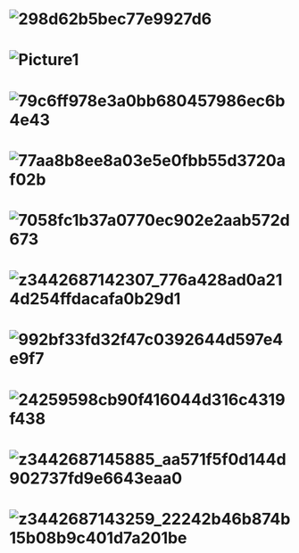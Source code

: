 # ![298d62b5bec77e9927d6](https://user-images.githubusercontent.com/56969447/170374291-2133312d-2330-4830-b3a6-a2c30212e415.jpg)
# ![Picture1](https://user-images.githubusercontent.com/56969447/170375097-4a629eb3-6712-4a70-af6f-a01122291faf.jpg)
# ![79c6ff978e3a0bb680457986ec6b4e43](https://user-images.githubusercontent.com/56969447/170375154-a03d8071-d7ca-4837-a88d-6616c527ce4d.jpg)
# ![77aa8b8ee8a03e5e0fbb55d3720af02b](https://user-images.githubusercontent.com/56969447/170375164-a4240805-a08a-4dd2-82a1-67c49c197da0.jpg)
# ![7058fc1b37a0770ec902e2aab572d673](https://user-images.githubusercontent.com/56969447/170375176-52c71293-6552-4c7a-9c57-3c9f643ac31b.jpg)
# ![z3442687142307_776a428ad0a214d254ffdacafa0b29d1](https://user-images.githubusercontent.com/56969447/170375186-51ab03af-7b07-4fe5-a479-2ffc3906404d.jpg)
# ![992bf33fd32f47c0392644d597e4e9f7](https://user-images.githubusercontent.com/56969447/170375197-16797f1d-bf91-4bee-894d-6d49a3684bf4.jpg)
# ![24259598cb90f416044d316c4319f438](https://user-images.githubusercontent.com/56969447/170375203-3b69e5b0-855d-4951-9adc-e9f7f4da1494.jpg)
# ![z3442687145885_aa571f5f0d144d902737fd9e6643eaa0](https://user-images.githubusercontent.com/56969447/170375205-f1736803-2bd2-4725-8d0d-e87063afb152.jpg)
# ![z3442687143259_22242b46b874b15b08b9c401d7a201be](https://user-images.githubusercontent.com/56969447/170375229-0aec3b71-b209-4016-8700-8dd59b08d0ea.jpg)
